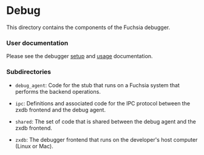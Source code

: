 # Debug

This directory contains the components of the Fuchsia debugger.

### User documentation

Please see the debugger [setup](../../../garnet/docs/debugger.md) and
[usage](../../../garnet/docs/debugger_usage.md) documentation.

### Subdirectories

  * `debug_agent`: Code for the stub that runs on a Fuchsia system that
    performs the backend operations.

  * `ipc`: Definitions and associated code for the IPC protocol between the
    zxdb frontend and the debug agent.

  * `shared`: The set of code that is shared between the debug agent and the
    zxdb frontend.

  * `zxdb`: The debugger frontend that runs on the developer's host computer
    (Linux or Mac).
